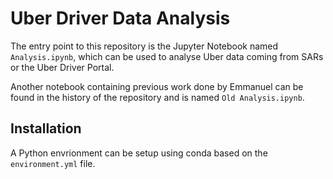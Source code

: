 # Uber Driver Data Analysis

The entry point to this repository is the Jupyter Notebook named `Analysis.ipynb`, which can be used to analyse Uber data coming from SARs or the Uber Driver Portal.

Another notebook containing previous work done by Emmanuel can be found in the history of the repository and is named `Old Analysis.ipynb`.


## Installation
A Python envrionment can be setup using conda based on the `environment.yml` file.
